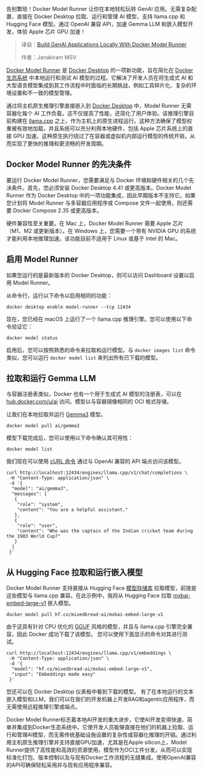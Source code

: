 
<!--
title: 使用Docker Model Runner在本地构建GenAI应用程序
cover: https://cdn.thenewstack.io/media/2024/09/b152c34d-docker.png
summary: 告别繁琐！Docker Model Runner 让你在本地轻松玩转 GenAI 应用。无需复杂配置，直接在 Docker Desktop 拉取、运行和管理 AI 模型，支持 llama.cpp 和 Hugging Face 模型。通过 OpenAI 兼容 API，加速 Gemma LLM 和嵌入模型开发，体验 Apple 芯片 GPU 加速！
-->

告别繁琐！Docker Model Runner 让你在本地轻松玩转 GenAI 应用。无需复杂配置，直接在 Docker Desktop 拉取、运行和管理 AI 模型，支持 llama.cpp 和 Hugging Face 模型。通过 OpenAI 兼容 API，加速 Gemma LLM 和嵌入模型开发，体验 Apple 芯片 GPU 加速！

> 译自：[Build GenAI Applications Locally With Docker Model Runner](https://thenewstack.io/build-genai-applications-locally-with-docker-model-runner/)
> 
> 作者：Janakiram MSV

[Docker Model Runner](https://docs.docker.com/model-runner/) 是 [Docker Desktop](https://thenewstack.io/create-a-development-environment-in-docker-desktop/) 的一项新功能，旨在简化在 [Docker 生态系统](https://thenewstack.io/docker-launches-hardened-images-intensifying-secure-container-market/) 中本地运行和测试 AI 模型的过程。它解决了开发人员在将生成式 AI 和大型语言模型集成到其工作流程中时面临的长期挑战，例如工具碎片化、复杂的环境设置和不一致的模型管理。

通过将主机原生推理引擎直接嵌入到 [Docker Desktop](https://docs.docker.com/desktop/) 中，Model Runner 无需容器化每个 AI 工作负载，这不仅提高了性能，还简化了用户体验。该推理引擎目前构建在 [llama.cpp](https://github.com/ggml-org/llama.cpp) 之上，作为主机上的原生进程运行。这种方法确保了模型权重被有效地加载，并且系统可以充分利用本地硬件，包括 Apple 芯片系统上的直接 GPU 加速。这种原生执行绕过了在容器或虚拟机内部运行模型的传统开销，从而实现了更快的推理和更流畅的开发周期。

## Docker Model Runner 的先决条件

要运行 Docker Model Runner，您需要满足与 Docker 环境和硬件相关的几个先决条件。首先，您必须安装 Docker Desktop 4.41 或更高版本。Docker Model Runner 作为 Docker Desktop 中的一项功能集成，因此早期版本不支持它。如果您计划将 Model Runner 与多容器应用程序或 Compose 文件一起使用，则还需要 Docker Compose 2.35 或更高版本。

硬件兼容性至关重要。在 Mac 上，Docker Model Runner 需要 Apple 芯片（M1、M2 或更新版本）。在 Windows 上，您需要一个带有 NVIDIA GPU 的系统才能利用本地推理加速。该功能目前不适用于 Linux 或基于 Intel 的 Mac。

## 启用 Model Runner

如果您运行的是最新版本的 Docker Desktop，则可以访问 Dashboard 设置以启用 Model Runner。

从命令行，运行以下命令以启用相同的功能：

```
docker desktop enable model-runner --tcp 12434
```

现在，您已经在 macOS 上运行了一个 llama.cpp 推理引擎。您可以使用以下命令验证它：

```
docker model status
```

启用后，您可以按照熟悉的命令来拉取和运行模型。与 `docker images list` 命令类似，您可以运行 `docker model list` 来列出所有已下载的模型。

## 拉取和运行 Gemma LLM

与容器注册表类似，Docker 也有一个用于生成式 AI 模型的注册表，可以在 [hub.docker.com/u/ai](https://hub.docker.com/u/ai) 访问。模型以与容器镜像相同的 OCI 格式存储。

让我们在本地拉取并运行 [Gemma3](https://blog.google/technology/developers/gemma-3/) 模型。

```
docker model pull ai/gemma3
```

模型下载完成后，您可以使用以下命令确认其可用性：

```
docker model list
```

我们现在可以使用 [cURL 命令](https://thenewstack.io/curl-fights-a-flood-of-ai-generated-bug-reports-from-hackerone/) 通过与 OpenAI 兼容的 API 端点访问该模型。

```
curl http://localhost:12434/engines/llama.cpp/v1/chat/completions \
 -H "Content-Type: application/json" \
 -d '{
  "model": "ai/gemma3",
  "messages": [
   {
    "role": "system",
    "content": "You are a helpful assistant."
   },
   {
    "role": "user",
    "content": "Who was the captain of the Indian cricket team during the 1983 World Cup?"
   }
  ]
 }'
```

## 从 Hugging Face 拉取和运行嵌入模型

Docker Model Runner 支持直接从 Hugging Face [模型存储库](https://huggingface.co/models) 拉取模型，前提是这些模型与 llama.cpp 兼容。在此示例中，我将从 Hugging Face 拉取 [mxbai-embed-large-v1](https://huggingface.co/mixedbread-ai/mxbai-embed-large-v1) 嵌入模型。

```
docker model pull hf.co/mixedbread-ai/mxbai-embed-large-v1
```

由于这具有针对 CPU 优化的 [GGUF](https://huggingface.co/docs/hub/en/gguf) 风格的模型，并且与 llama.cpp 引擎完全兼容，因此 Docker 成功下载了该模型。
您可以使用下面显示的命令对其进行测试。

```
curl http://localhost:12434/engines/llama.cpp/v1/embeddings \
 -H "Content-Type: application/json" \
 -d '{
  "model": "hf.co/mixedbread-ai/mxbai-embed-large-v1",
  "input": "Embeddings made easy"
 }'
```

您还可以在 Docker Desktop 仪表板中看到下载的模型。
有了在本地运行的文本嵌入模型和LLM，我们可以在我们的开发机器上开发RAG和agentic应用程序，而无需使用远程推理引擎或端点。

Docker Model Runner标志着本地AI开发的重大进步，它使AI开发变得快速、简单并集成到Docker生态系统中。它使开发人员能够直接在他们的机器上拉取、运行和管理AI模型，而无需传统基础设施设置的复杂性或容器化推理的开销。通过利用主机原生推理引擎并支持直接GPU加速，尤其是在Apple silicon上，Model Runner提供了高性能和高效的资源使用。模型作为OCI工件分发，从而可以实现标准化打包、版本控制以及与现有Docker工作流程的无缝集成。使用OpenAI兼容的API可确保轻松采用并与现有应用程序兼容。